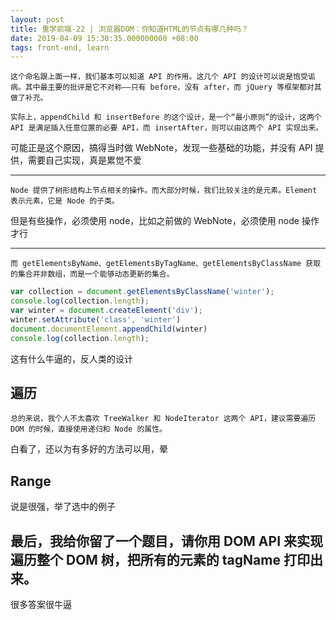```yaml
---
layout: post
title: 重学前端-22 | 浏览器DOM：你知道HTML的节点有哪几种吗？
date: 2019-04-09 15:30:35.000000000 +08:00
tags: front-end, learn
---
```


```
这个命名跟上面一样，我们基本可以知道 API 的作用。这几个 API 的设计可以说是饱受诟病。其中最主要的批评是它不对称——只有 before，没有 after，而 jQuery 等框架都对其做了补充。 

实际上，appendChild 和 insertBefore 的这个设计，是一个“最小原则”的设计，这两个 API 是满足插入任意位置的必要 API，而 insertAfter，则可以由这两个 API 实现出来。
```

可能正是这个原因，搞得当时做 WebNote，发现一些基础的功能，并没有 API 提供，需要自己实现，真是累觉不爱

---

```
Node 提供了树形结构上节点相关的操作。而大部分时候，我们比较关注的是元素。Element 表示元素，它是 Node 的子类。
```

但是有些操作，必须使用 node，比如之前做的 WebNote，必须使用 node 操作才行

---

```
而 getElementsByName、getElementsByTagName、getElementsByClassName 获取的集合并非数组，而是一个能够动态更新的集合。
```

```js
var collection = document.getElementsByClassName('winter');
console.log(collection.length);
var winter = document.createElement('div');
winter.setAttribute('class', 'winter')
document.documentElement.appendChild(winter)
console.log(collection.length);
```

这有什么牛逼的，反人类的设计

## 遍历

```
总的来说，我个人不太喜欢 TreeWalker 和 NodeIterator 这两个 API，建议需要遍历 DOM 的时候，直接使用递归和 Node 的属性。
```

白看了，还以为有多好的方法可以用，晕

## Range

说是很强，举了选中的例子

## 最后，我给你留了一个题目，请你用 DOM API 来实现遍历整个 DOM 树，把所有的元素的 tagName 打印出来。

很多答案很牛逼